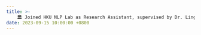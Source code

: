 ```yaml
---
title: >-
    🏛️ Joined HKU NLP Lab as Research Assistant, supervised by Dr. Lingpeng Kong.
date: 2023-09-15 10:00:00 +0800
---
```

